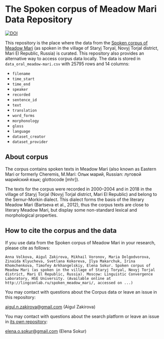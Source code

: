 # The Spoken corpus of Meadow Mari Data Repository

[![DOI](https://zenodo.org/badge/DOI/10.5281/zenodo.7001480.svg)](https://doi.org/10.5281/zenodo.7001480)

This repository is the place where the data from the [Spoken corpus of Meadow Mari](http://lingconlab.ru/spoken_meadow_mari/) (as spoken
in the village of Staryj Toryal, Novyj Torjal district, Mari El Republic, Russia) is curated. This repository also provides an alternative way to access corpus data locally. The data is stored in `data_oral_meadow-mari.csv` with 25795 rows and 14 columns:

* `filename`
* `time_start`
* `time_end`
* `speaker`
* `recorded`
* `sentence_id`
* `text`
* `translation`
* `word_forms`
* `morphonology`
* `gloss`
* `language`
* `dataset_creator`
* `dataset_provider`

## About corpus

The corpus contains spoken texts in Meadow Mari (also known as Eastern Mari or formerly Cheremis, M.Mari: Олык марий, Russian: луговой марийский язык; glottocode [mhr]).

The texts for the corpus were recorded in 2000–2004 and in 2018 in the village of Staryj Torjal (Novyj Torjal district, Mari El Republic) and belong to the Sernur-Morkin dialect. This dialect forms the basis of the literary Meadow Mari (Bartseva et al., 2012), thus the corpus texts are close to literary Meadow Mari, but display some non-standard lexical and morphological properties.

## How to cite the corpus and the data

If you use data from the Spoken corpus of Meadow Mari in your research, please cite as follows:

```
Anna Volkova, Aigul Zakirova, Mikhail Voronov, Maria Dolgodvorova, Zinaida Klyucheva, Svetlana Kokoreva, Ilya Makarchuk, Irina Khomchenkova, Timofey Arkhangelskiy, Elena Sokur. Spoken corpus of Meadow Mari (as spoken in the village of Staryj Toryal, Novyj Torjal district, Mari El Republic, Russia). Moscow: Linguistic Convergence Laboratory, HSE University. (Available online at http://lingconlab.ru/spoken_meadow_mari/, accessed on ...)
```

You may contact with questions about the Corpus data or leave an issue in this repository:

aigul.n.zakirova@gmail.com (Aigul Zakirova)

You may contact with questions about the search platform or leave an issue in [its own repository](https://github.com/LingConLab/Meadow-Mari-Corpus):

elena.o.sokur@gmail.com (Elena Sokur)
